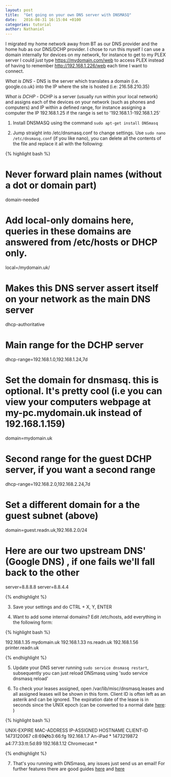 ```yaml
---
layout: post
title:  "Get going on your own DNS server with DNSMASQ"
date:   2016-08-31 16:15:04 +0100
categories: tutorial
author: Nathaniel
---
```



I migrated my home network away from BT as our DNS provider and the home hub as our DNS/DCHP provider. I chose to run this myself I can use a domain internally for devices on my network, for instance to get to my PLEX server I could just type https://mydomain.com/web to access PLEX instead of having to remember http://192.168.1.226/web each time I want to connect.

*What is DNS* - DNS is the server which translates a domain (i.e. google.co.uk) into the IP where the site is hosted (i.e: 216.58.210.35)

*What is DCHP* - DCHP is a server (usually run within your local network) and assigns each of the devices on your network (such as phones and computers) and IP within a defined range, for instance assigning a computer the IP 192.168.1.25 if the range is set to '192.168.1.1-192.168.1.25'

1. Install DNSMASQ using the command `sudo apt-get install DNSmasq`

2. Jump straight into /etc/dnsmasq.conf to change settings. Use `sudo nano /etc/dnsmasq.conf` (if you like nano), you can delete all the contents of the file and replace it all with the following:


{% highlight bash %}

# Never forward plain names (without a dot or domain part)
domain-needed


# Add local-only domains here, queries in these domains are answered from /etc/hosts or DHCP only.
local=/mydomain.uk/

# Makes this DNS server assert itself on your network as the main DNS server
dhcp-authoritative

# Main range for the DCHP server
dhcp-range=192.168.1.0,192.168.1.24,7d
# Set the domain for dnsmasq. this is optional. It's pretty cool (i.e you can view your computers webpage at my-pc.mydomain.uk instead of 192.168.1.159)
domain=mydomain.uk

# Second range for the guest DCHP server, if you want a second range
dhcp-range=192.168.2.0,192.168.2.24,7d
# Set a different domain for a the guest subnet (above)
domain=guest.readn.uk,192.168.2.0/24


# Here are our two upstream DNS' (Google DNS) , if one fails we'll fall back to the other
server=8.8.8.8
server=8.8.4.4

{% endhighlight %}

3. Save your settings and do CTRL + X, Y, ENTER

4. Want to add some internal domains? Edit /etc/hosts, add everything in the following form:

{% highlight bash %}

192.168.1.35    mydomain.uk
192.168.1.33    ns.readn.uk
192.168.1.56    printer.readn.uk

{% endhighlight %}

5. Update your DNS server running `sudo service dnsmasq restart`, subsequently you can just reload DNSmasq using 'sudo service dnsmasq reload'

6. To check your leases assigned, open /var/lib/misc/dnsmasq.leases and all assigned leases will be shown in this form. Client ID is often left as an asterik and can be ignored. The expiration date of the lease is in seconds since the UNIX epoch (can be converted to a normal date [here](http://www.epochconverter.com/): )

{% highlight bash %}

UNIX-EXPIRE MAC-ADDRESS IP-ASSIGNED HOSTNAME CLIENT-ID
1473120067 c8:69:cd:b3:66:fg 192.168.1.7 An-iPad *
1473219872 a4:77:33:tt:5d:89 192.168.1.12 Chromecast *

{% endhighlight %}

7. That's you running with DNSmasq, any issues just send us an email! For further features there are good guides [here](http://www.thekelleys.org.uk/dnsmasq/docs/dnsmasq-man.html) and [here](http://blogging.dragon.org.uk/howto-setup-dnsmasq-as-dns-dhcp/)

